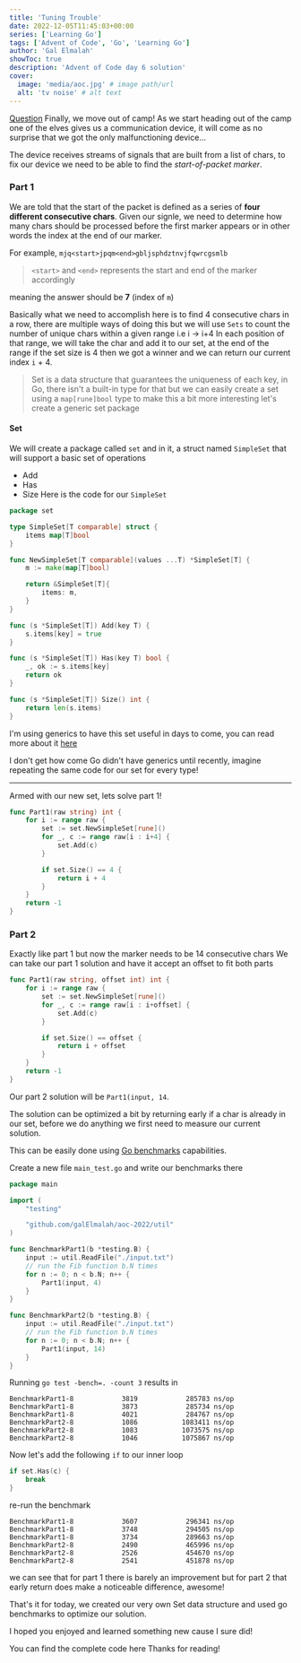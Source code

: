 ```yaml
---
title: 'Tuning Trouble'
date: 2022-12-05T11:45:03+00:00
series: ['Learning Go']
tags: ['Advent of Code', 'Go', 'Learning Go']
author: 'Gal Elmalah'
showToc: true
description: 'Advent of Code day 6 solution'
cover:
  image: 'media/aoc.jpg' # image path/url
  alt: 'tv noise' # alt text
---
```


[Question](https://adventofcode.com/2022/day/6)
Finally, we move out of camp!
As we start heading out of the camp one of the elves gives us a communication device, it will come as no surprise that we got the only malfunctioning device...

The device receives streams of signals that are built from a list of chars, to fix our device we need to be able to find the _start-of-packet marker_.

### Part 1

We are told that the start of the packet is defined as a series of **four different consecutive chars**.
Given our signle, we need to determine how many chars should be processed before the first marker appears or in other words the index at the end of our marker.

For example, `mjq<start>jpqm<end>gbljsphdztnvjfqwrcgsmlb`

> `<start>` and `<end>` represents the start and end of the marker accordingly

meaning the answer should be **7** (index of `m`)

Basically what we need to accomplish here is to find 4 consecutive chars in a row, there are multiple ways of doing this but we will use `Sets` to count the number of unique chars within a given range i.e i -> i+4
In each position of that range, we will take the char and add it to our set, at the end of the range if the set size is 4 then we got a winner and we can return our current index `i` + 4.

> Set is a data structure that guarantees the uniqueness of each key, in Go, there isn't a built-in type for that but we can easily create a set using a `map[rune]bool` type to make this a bit more interesting let's create a generic set package

#### Set

We will create a package called `set` and in it, a struct named `SimpleSet` that will support a basic set of operations

- Add
- Has
- Size
  Here is the code for our `SimpleSet`

```go
package set

type SimpleSet[T comparable] struct {
	items map[T]bool
}

func NewSimpleSet[T comparable](values ...T) *SimpleSet[T] {
	m := make(map[T]bool)

	return &SimpleSet[T]{
		items: m,
	}
}

func (s *SimpleSet[T]) Add(key T) {
	s.items[key] = true
}

func (s *SimpleSet[T]) Has(key T) bool {
	_, ok := s.items[key]
	return ok
}

func (s *SimpleSet[T]) Size() int {
	return len(s.items)
}

```

I'm using generics to have this set useful in days to come, you can read more about it [here](https://go.dev/blog/intro-generics)

I don't get how come Go didn't have generics until recently, imagine repeating the same code for our set for every type!

---

Armed with our new set, lets solve part 1!

```go
func Part1(raw string) int {
	for i := range raw {
		set := set.NewSimpleSet[rune]()
		for _, c := range raw[i : i+4] {
			set.Add(c)
		}

		if set.Size() == 4 {
			return i + 4
		}
	}
	return -1
}
```

### Part 2

Exactly like part 1 but now the marker needs to be 14 consecutive chars
We can take our part 1 solution and have it accept an offset to fit both parts

```go
func Part1(raw string, offset int) int {
	for i := range raw {
		set := set.NewSimpleSet[rune]()
		for _, c := range raw[i : i+offset] {
			set.Add(c)
		}

		if set.Size() == offset {
			return i + offset
		}
	}
	return -1
}
```

Our part 2 solution will be `Part1(input, 14`.

The solution can be optimized a bit by returning early if a char is already in our set, before we do anything we first need to measure our current solution.

This can be easily done using [Go benchmarks](https://pkg.go.dev/testing#hdr-Benchmarks) capabilities.

Create a new file `main_test.go` and write our benchmarks there

```go
package main

import (
	"testing"

	"github.com/galElmalah/aoc-2022/util"
)

func BenchmarkPart1(b *testing.B) {
	input := util.ReadFile("./input.txt")
	// run the Fib function b.N times
	for n := 0; n < b.N; n++ {
		Part1(input, 4)
	}
}

func BenchmarkPart2(b *testing.B) {
	input := util.ReadFile("./input.txt")
	// run the Fib function b.N times
	for n := 0; n < b.N; n++ {
		Part1(input, 14)
	}
}

```

Running `go test -bench=. -count 3` results in

```
BenchmarkPart1-8            3819            285783 ns/op
BenchmarkPart1-8            3873            285734 ns/op
BenchmarkPart1-8            4021            284767 ns/op
BenchmarkPart2-8            1086           1083411 ns/op
BenchmarkPart2-8            1083           1073575 ns/op
BenchmarkPart2-8            1046           1075867 ns/op
```

Now let's add the following `if` to our inner loop

```go
if set.Has(c) {
    break
}
```

re-run the benchmark

```
BenchmarkPart1-8            3607            296341 ns/op
BenchmarkPart1-8            3748            294505 ns/op
BenchmarkPart1-8            3734            289663 ns/op
BenchmarkPart2-8            2490            465996 ns/op
BenchmarkPart2-8            2526            454670 ns/op
BenchmarkPart2-8            2541            451878 ns/op
```

we can see that for part 1 there is barely an improvement but for part 2 that early return does make a noticeable difference, awesome!

That's it for today, we created our very own Set data structure and used go benchmarks to optimize our solution.

I hoped you enjoyed and learned something new cause I sure did!

You can find the complete code here
Thanks for reading!
